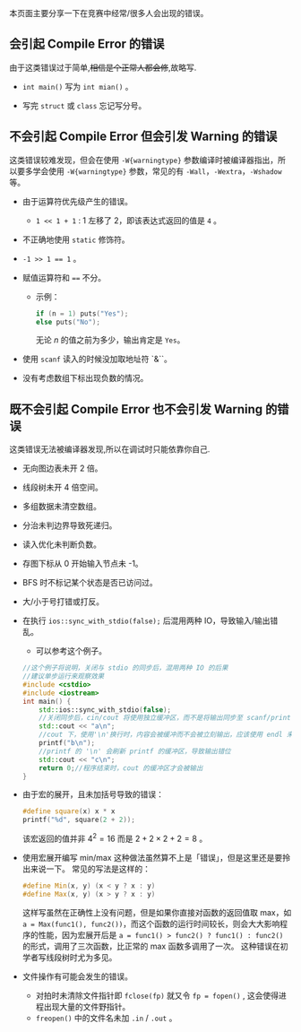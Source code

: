 本页面主要分享一下在竞赛中经常/很多人会出现的错误。

## 会引起 Compile Error 的错误

由于这类错误过于简单,~~相信是个正常人都会修~~,故略写.

-  `int main()` 写为 `int mian()` 。

-  写完 `struct` 或 `class` 忘记写分号。


## 不会引起 Compile Error 但会引发 Warning 的错误

这类错误较难发现，但会在使用 `-W{warningtype}` 参数编译时被编译器指出，所以要多学会使用 `-W{warningtype}` 参数，常见的有 `-Wall`，`-Wextra`，`-Wshadow` 等。

-  由于运算符优先级产生的错误。
    -  `1 << 1 + 1` : 1 左移了 2，即该表达式返回的值是 `4` 。

-  不正确地使用 `static` 修饰符。

-  `-1 >> 1 == 1` 。

- 赋值运算符和 `==` 不分。
    - 示例：
      ```cpp
      if (n = 1) puts("Yes");
      else puts("No");
      ```
      无论 $n$ 的值之前为多少，输出肯定是 `Yes`。

- 使用 `scanf` 读入的时候没加取地址符 `&``。

- 没有考虑数组下标出现负数的情况。


## 既不会引起 Compile Error 也不会引发 Warning 的错误

这类错误无法被编译器发现,所以在调试时只能依靠你自己.

-  无向图边表未开 2 倍。

-  线段树未开 4 倍空间。

-  多组数据未清空数组。

-  分治未判边界导致死递归。

-  读入优化未判断负数。

-  存图下标从 0 开始输入节点未 -1。

-  BFS 时不标记某个状态是否已访问过。

-  大/小于号打错或打反。

-  在执行 `ios::sync_with_stdio(false);` 后混用两种 IO，导致输入/输出错乱。
     - 可以参考这个例子。
      ```cpp
      //这个例子将说明，关闭与 stdio 的同步后，混用两种 IO 的后果
      //建议单步运行来观察效果
      #include <cstdio>
      #include <iostream>
      int main() {
          std::ios::sync_with_stdio(false);
          //关闭同步后，cin/cout 将使用独立缓冲区，而不是将输出同步至 scanf/printf 的缓冲区，从而减少 IO 耗时
          std::cout << "a\n";
          //cout 下，使用'\n'换行时，内容会被缓冲而不会被立刻输出，应该使用 endl 来换行并立刻刷新缓冲区
          printf("b\n");
          //printf 的 '\n' 会刷新 printf 的缓冲区，导致输出错位
          std::cout << "c\n";
          return 0;//程序结束时，cout 的缓冲区才会被输出
      }
      ```

-   由于宏的展开，且未加括号导致的错误：
	```cpp
	#define square(x) x * x
	printf("%d", square(2 + 2));
	```
	该宏返回的值并非 $4^2 = 16$ 而是 $2+2\times 2+2 = 8$ 。

-  使用宏展开编写 min/max
    这种做法虽然算不上是「错误」，但是这里还是要拎出来说一下。
	常见的写法是这样的：
	```cpp
	#define Min(x, y) (x < y ? x : y)
	#define Max(x, y) (x > y ? x : y)
	```
	这样写虽然在正确性上没有问题，但是如果你直接对函数的返回值取 max，如 `a = Max(func1(), func2())`，而这个函数的运行时间较长，则会大大影响程序的性能，因为宏展开后是 `a = func1() > func2() ? func1() : func2()` 的形式，调用了三次函数，比正常的 max 函数多调用了一次。
	这种错误在初学者写线段树时尤为多见。

-  文件操作有可能会发生的错误。

    -   对拍时未清除文件指针即 `fclose(fp)` 就又令 `fp = fopen()` , 这会使得进程出现大量的文件野指针。
    -   `freopen()` 中的文件名未加 `.in` / `.out` 。
